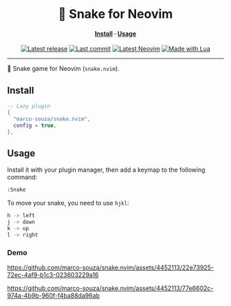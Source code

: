 <h1 align="center">🐍 Snake for Neovim</h1>
<div>
  <h4 align="center">
    <a href="#install">Install</a> ·
    <a href="#usage">Usage</a>
  </h4>
</div>
<div align="center">
  <a href="https://github.com/marco-souza/plugin.nvim/releases/latest"
    ><img
      alt="Latest release"
      src="https://img.shields.io/github/v/release/marco-souza/snake.nvim?style=for-the-badge&logo=starship&logoColor=D9E0EE&labelColor=302D41&&color=d9b3ff&include_prerelease&sort=semver"
  /></a>
  <a href="https://github.com/marco-souza/snake.nvim/pulse"
    ><img
      alt="Last commit"
      src="https://img.shields.io/github/last-commit/marco-souza/snake.nvim?style=for-the-badge&logo=github&logoColor=D9E0EE&labelColor=302D41&color=9fdf9f"
  /></a>
  <a href="https://github.com/neovim/neovim/releases/latest"
    ><img
      alt="Latest Neovim"
      src="https://img.shields.io/github/v/release/neovim/neovim?style=for-the-badge&logo=neovim&logoColor=D9E0EE&label=Neovim&labelColor=302D41&color=99d6ff&sort=semver"
  /></a>
  <a href="http://www.lua.org/"
    ><img
      alt="Made with Lua"
      src="https://img.shields.io/badge/Built%20with%20Lua-grey?style=for-the-badge&logo=lua&logoColor=D9E0EE&label=Lua&labelColor=302D41&color=b3b3ff"
  /></a>
  <!-- <a href="https://www.buymeacoffee.com/marco-souza" -->
  <!--   ><img -->
  <!--     alt="Buy me a coffee" -->
  <!--     src="https://img.shields.io/badge/Buy%20me%20a%20coffee-grey?style=for-the-badge&logo=buymeacoffee&logoColor=D9E0EE&label=Sponsor&labelColor=302D41&color=ffff99" -->
  <!-- /></a> -->
</div>
<hr />


🐍 Snake game for Neovim (`snake.nvim`).

## Install

```lua
-- Lazy plugin
{
  "marco-souza/snake.nvim",
  config = true,
},
```

## Usage

Install it with your plugin manager, then add a keymap to the following command:

```sh
:Snake
```

To move your snake, you need to use `hjkl`:
```sh
h -> left
j -> down
k -> up
l -> right
```

### Demo

https://github.com/marco-souza/snake.nvim/assets/4452113/22e73925-72ec-4af9-b1c3-023603229a16


https://github.com/marco-souza/snake.nvim/assets/4452113/77e6602c-974a-4b9b-960f-f4ba88da96ab

